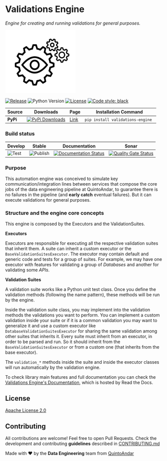 # Validations Engine
_Engine for creating and running validations for general purposes._

<img height="200" src="validations_engine_logo.png" />

[![Release](https://img.shields.io/github/v/release/quintoandar/validations-engine)]((https://pypi.org/project/validations-engine/))
![Python Version](https://img.shields.io/badge/python-3.7%20%7C%203.8-brightgreen.svg)
[![License](https://img.shields.io/badge/License-Apache%202.0-blue.svg)](https://opensource.org/licenses/Apache-2.0)
[![Code style: black](https://img.shields.io/badge/code%20style-black-000000.svg)](https://github.com/psf/black)

| Source    | Downloads                                                                                                       | Page                                                 | Installation Command                       |
|-----------|-----------------------------------------------------------------------------------------------------------------|------------------------------------------------------|--------------------------------------------|
| **PyPi**  | [![PyPi Downloads](https://pepy.tech/badge/validations-engine)](https://pypi.org/project/validations-engine/) | [Link](https://pypi.org/project/validations-engine/)        | `pip install validations-engine `                  |

### Build status
| Develop                                                                     | Stable                                                                            | Documentation                                                                                                                                           | Sonar                                                                                                                                                                                                  |
|-----------------------------------------------------------------------------|-----------------------------------------------------------------------------------|---------------------------------------------------------------------------------------------------------------------------------------------------------|--------------------------------------------------------------------------------------------------------------------------------------------------------------------------------------------------------|
| ![Test](https://github.com/quintoandar/validations-engine/workflows/Test/badge.svg) | ![Publish](https://github.com/quintoandar/validations-engine/workflows/Publish/badge.svg) | [![Documentation Status](https://readthedocs.org/projects/validations-engine/badge/?version=latest)](https://validations-engine.readthedocs.io/en/latest/?badge=latest) | [![Quality Gate Status](https://sonarcloud.io/api/project_badges/measure?project=validations-engine&metric=alert_status)](https://sonarcloud.io/dashboard?id=validations-engine) |


### Purpose
This automation engine was conceived to simulate key communication/integration lines between services that compose the 
core jobs of the data engineering pipeline at QuintoAndar, to guarantee there is no failures in the pipeline (and **early catch** eventual failures).
But it can execute validations for general purposes.

### Structure and the engine core concepts 

This engine is composed by the Executors and the ValidationSuites. 

**Executors**

Executors are responsible for executing all the respective validation suites that inherit them. 
A suite can inherit a custom executor or the `BaseValidationSuitesExecutor`.
The executor may contain default and generic code and tests for a group of suites. For example, we may have one executor 
with features for validating a group of *Databases* and another for validating some *APIs*.

**Validation Suites**

A validation suite works like a Python unit test class. Once you define the validation methods (following the name pattern), 
these methods will be run by the engine.

Inside the validation suite class, you may implement into the validation methods the validations you want to perform.
You can implement a custom validation inside your suite or if it is a common validation you may want to generalize it 
and use a custom executor like `DatabaseValidationSuitesExecutor` for sharing the same validation among other suites that inherits it. 
Every suite must inherit from an executor, in order to be parsed and run. So it should inherit from the 
`BaseValidationSuitesExecutor` or from a custom one (that inherits from the base executor). 

The `validation_*` methods inside the suite and inside the executor classes will run automatically by the validation engine.


To check library main features and full documentation you can check the [Validations Engine's Documentation](https://validations-engine.readthedocs.io/en/latest/), which is hosted by Read the Docs.

## License
[Apache License 2.0](https://github.com/quintoandar/validations-engine/blob/main/LICENSE)

## Contributing
All contributions are welcome! Feel free to open Pull Requests. Check the development and contributing **guidelines** 
described in [CONTRIBUTING.md](https://github.com/quintoandar/validations-engine/blob/main/CONTRIBUTING.md)

Made with :heart: by the **Data Engineering** team from [QuintoAndar](https://github.com/quintoandar/)
